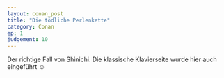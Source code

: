 ```yaml
---
layout: conan_post
title: "Die tödliche Perlenkette"
category: Conan
ep: 1
judgement: 10
---
```


Der richtige Fall von Shinichi. Die klassische Klavierseite wurde hier auch eingeführt ☺